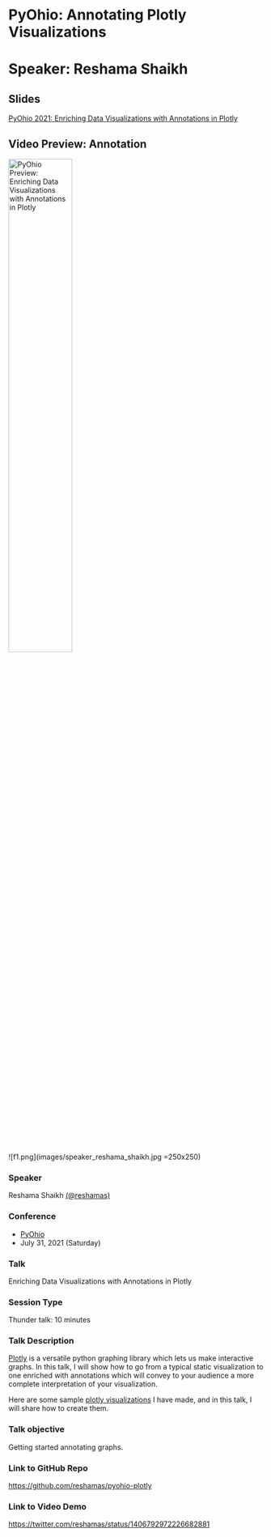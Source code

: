 # PyOhio: Annotating Plotly Visualizations
# Speaker:  Reshama Shaikh

## Slides
[PyOhio 2021: Enriching Data Visualizations with Annotations in Plotly](https://docs.google.com/presentation/d/1SFaoSvKxqnun0cYtSluE9fBm-113ivxm_DmggVR7i4A/edit?usp=sharing)


## Video Preview:  Annotation

<a href="http://www.youtube.com/watch?feature=player_embedded&v=k7kcMg4Ao7Y" target="_blank"><img src="http://img.youtube.com/vi/k7kcMg4Ao7Y/0.jpg" 
alt="PyOhio Preview: Enriching Data Visualizations with Annotations in Plotly" width="50%" /></a>


![f1.png](images/speaker_reshama_shaikh.jpg =250x250)


### Speaker
Reshama Shaikh [(@reshamas)](https://twitter.com/reshamas)

### Conference
- [PyOhio](https://www.pyohio.org/2021/)
- July 31, 2021 (Saturday)

### Talk
Enriching Data Visualizations with Annotations in Plotly


### Session Type
Thunder talk:  10 minutes

### Talk Description
[Plotly](https://plotly.com/python/) is a versatile python graphing library which lets us make interactive graphs.  In this talk, I will show how to go from a typical static visualization to one enriched with annotations which will convey to your audience a more complete interpretation of your visualization. 

Here are some sample [plotly visualizations](https://reshamas.github.io/covid19-plots/) I have made, and in this talk, I will share how to create them.

### Talk objective  
Getting started annotating graphs.

### Link to GitHub Repo
https://github.com/reshamas/pyohio-plotly

### Link to Video Demo
https://twitter.com/reshamas/status/1406792972226682881
